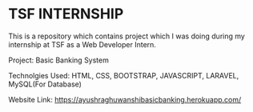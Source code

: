 # TSF INTERNSHIP
 This is a repository which contains project which I was doing during my internship at TSF as a Web Developer Intern.
 
 Project: Basic Banking System
 
 Technolgies Used: HTML, CSS, BOOTSTRAP, JAVASCRIPT, LARAVEL, MySQL(For Database)
 
 Website Link: https://ayushraghuwanshibasicbanking.herokuapp.com/
